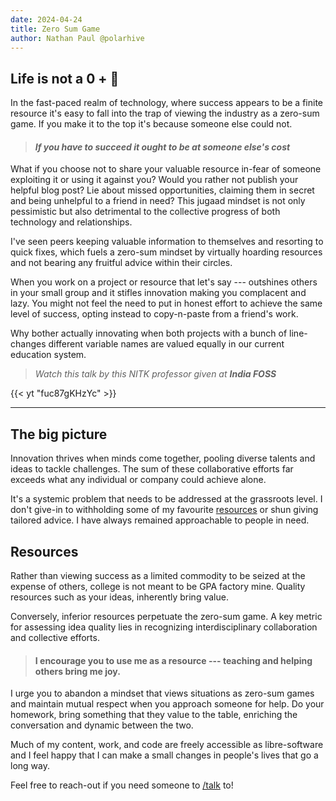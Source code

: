 ```yaml
---
date: 2024-04-24
title: Zero Sum Game
author: Nathan Paul @polarhive
---
```

## Life is not a 0 + 🎲

In the fast-paced realm of technology, where success appears to be a finite
resource it's easy to fall into the trap of viewing the industry as a zero-sum
game. If you make it to the top it's because someone else could not.

> #### *If you have to succeed it ought to be at someone else's cost*

What if you choose not to share your valuable resource in-fear of someone
exploiting it or using it against you? Would you rather not publish your helpful blog post? Lie about missed opportunities, claiming them in secret and being unhelpful to a friend in need? This jugaad mindset is not only pessimistic but also detrimental to the collective progress of both technology and relationships.

I've seen peers keeping valuable information to themselves and resorting to quick fixes, which fuels a zero-sum mindset by virtually hoarding resources and not bearing any fruitful advice within their circles. 

When you work on a project or resource that let's say --- outshines others in your small group and it stifles innovation making you complacent and lazy. You might not feel the need to put in honest effort to achieve the same level of success, opting instead to copy-n-paste from a friend's work.

Why bother actually innovating when both projects with a bunch of line-changes different variable names are valued equally in our current education system.

> *Watch this talk by this NITK professor given at **India FOSS*** 

{{< yt "fuc87gKHzYc" >}}

---
## The big picture

Innovation thrives when minds come together, pooling diverse talents and ideas
to tackle challenges. The sum of these collaborative efforts far exceeds what
any individual or company could achieve alone. 

It's a systemic problem that needs to be addressed at the grassroots level. I don't give-in to withholding some of my favourite [resources](/wiki) or shun giving
tailored advice. I have always remained approachable to people in need.

## Resources

Rather than viewing success as a limited commodity to be seized at the expense
of others, college is not meant to be GPA factory mine. Quality resources such as your ideas, inherently bring value. 

Conversely, inferior resources perpetuate the zero-sum game. A key metric for assessing idea quality lies in recognizing interdisciplinary collaboration
and collective efforts. 

> #### I encourage you to use me as a resource --- teaching and helping others bring me joy. 

I urge you to abandon a mindset that views situations as zero-sum games and
maintain mutual respect when you approach someone for help. Do your homework,
bring something that they value to the table, enriching the conversation and
dynamic between the two. 

Much of my content, work, and code are freely accessible as libre-software and I feel happy that I can make a small changes in people's lives that go a long way.

Feel free to reach-out if you need someone to [/talk](/contact) to! 